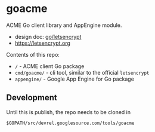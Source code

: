 # goacme

ACME Go client library and AppEngine module.

* design doc: [go/letsencrypt](https://goto.google.com/letsencrypt)
* https://letsencrypt.org

Contents of this repo:

* `/` - ACME client Go package
* `cmd/goacme/` - cli tool, similar to the official `letsencrypt`
* `appengine/` - Google App Engine for Go package

## Development

Until this is publish, the repo needs to be cloned in

    $GOPATH/src/devrel.googlesource.com/tools/goacme
